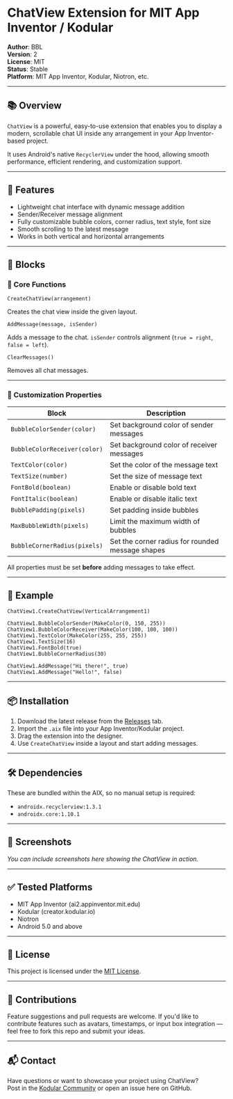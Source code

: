 # ChatView Extension for MIT App Inventor / Kodular

**Author**: BBL  
**Version**: 2  
**License**: MIT  
**Status**: Stable  
**Platform**: MIT App Inventor, Kodular, Niotron, etc.

---

## 📚 Overview

`ChatView` is a powerful, easy-to-use extension that enables you to display a modern, scrollable chat UI inside any arrangement in your App Inventor-based project.

It uses Android's native `RecyclerView` under the hood, allowing smooth performance, efficient rendering, and customization support.

---

## 🚀 Features

- Lightweight chat interface with dynamic message addition
- Sender/Receiver message alignment
- Fully customizable bubble colors, corner radius, text style, font size
- Smooth scrolling to the latest message
- Works in both vertical and horizontal arrangements

---

## 🧩 Blocks

### 🔧 Core Functions

```ai2blocks
CreateChatView(arrangement)
```
Creates the chat view inside the given layout.

```ai2blocks
AddMessage(message, isSender)
```
Adds a message to the chat. `isSender` controls alignment (`true = right`, `false = left`).

```ai2blocks
ClearMessages()
```
Removes all chat messages.

---

### 🎨 Customization Properties

| Block | Description |
|-------|-------------|
| `BubbleColorSender(color)` | Set background color of sender messages |
| `BubbleColorReceiver(color)` | Set background color of receiver messages |
| `TextColor(color)` | Set the color of the message text |
| `TextSize(number)` | Set the size of message text |
| `FontBold(boolean)` | Enable or disable bold text |
| `FontItalic(boolean)` | Enable or disable italic text |
| `BubblePadding(pixels)` | Set padding inside bubbles |
| `MaxBubbleWidth(pixels)` | Limit the maximum width of bubbles |
| `BubbleCornerRadius(pixels)` | Set the corner radius for rounded message shapes |

All properties must be set **before** adding messages to take effect.

---

## 🧪 Example

```blocks
ChatView1.CreateChatView(VerticalArrangement1)

ChatView1.BubbleColorSender(MakeColor(0, 150, 255))
ChatView1.BubbleColorReceiver(MakeColor(100, 100, 100))
ChatView1.TextColor(MakeColor(255, 255, 255))
ChatView1.TextSize(16)
ChatView1.FontBold(true)
ChatView1.BubbleCornerRadius(30)

ChatView1.AddMessage("Hi there!", true)
ChatView1.AddMessage("Hello!", false)
```

---

## 📦 Installation

1. Download the latest release from the [Releases](#) tab.
2. Import the `.aix` file into your App Inventor/Kodular project.
3. Drag the extension into the designer.
4. Use `CreateChatView` inside a layout and start adding messages.

---

## 🛠️ Dependencies

These are bundled within the AIX, so no manual setup is required:

- `androidx.recyclerview:1.3.1`
- `androidx.core:1.10.1`

---

## 📸 Screenshots

*You can include screenshots here showing the ChatView in action.*

---

## ✅ Tested Platforms

- MIT App Inventor (ai2.appinventor.mit.edu)
- Kodular (creator.kodular.io)
- Niotron
- Android 5.0 and above

---

## 📝 License

This project is licensed under the [MIT License](LICENSE).

---

## 🤝 Contributions

Feature suggestions and pull requests are welcome. If you'd like to contribute features such as avatars, timestamps, or input box integration — feel free to fork this repo and submit your ideas.

---

## 📬 Contact

Have questions or want to showcase your project using ChatView?  
Post in the [Kodular Community](https://community.kodular.io) or open an issue here on GitHub.
